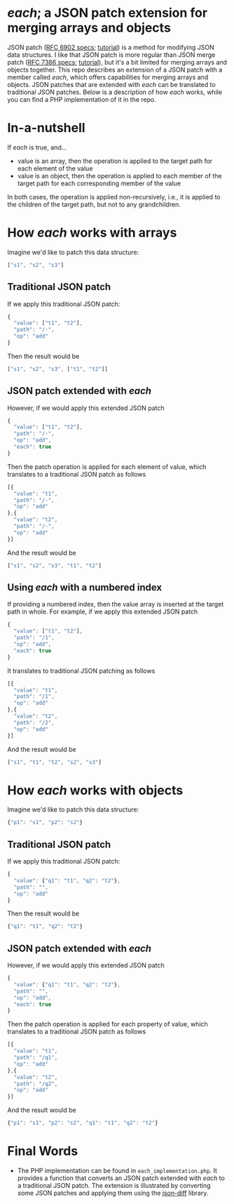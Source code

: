 # *each*; a JSON patch extension for merging arrays and objects
JSON patch
([RFC 6902 specs](https://tools.ietf.org/html/rfc6902);
[tutorial](https://sookocheff.com/post/api/understanding-json-patch/))
is a method for modifying JSON data structures. I like that JSON patch is more
regular than JSON merge patch
([RFC 7386 specs](https://tools.ietf.org/html/rfc7386);
[tutorial](https://erosb.github.io/post/json-patch-vs-merge-patch/)),
but it's a bit limited for merging arrays and objects together. 
This repo describes an extension of a JSON patch with a member called
*each*, which offers capabilities for merging arrays and objects. 
JSON patches that are extended with *each* can be translated 
to traditional JSON patches.
Below is a description of how *each* works, while you can find a PHP 
implementation of it in the repo.

# In-a-nutshell
If *each* is true, and...
* value is an array, then the operation is applied to the target path for each element of the value
* value is an object, then the operation is applied to each member of the target path for each corresponding member of the value

In both cases, the operation is applied non-recursively, i.e., it is applied to the children of the target path, but not to any grandchildren.

# How *each* works with arrays
Imagine we'd like to patch this data structure:
```javascript
["s1", "s2", "s3"]
```
## Traditional JSON patch
If we apply this traditional JSON patch:
```javascript
{
  "value": ["t1", "t2"],
  "path": "/-",
  "op": "add"
}
```
Then the result would be
```javascript
["s1", "s2", "s3", ["t1", "t2"]]
```
## JSON patch extended with *each*
However, if we would apply this extended JSON patch
```javascript
{
  "value": ["t1", "t2"],
  "path": "/-",
  "op": "add",
  "each": true
}
```
Then the patch operation is applied for each element of value, which translates to a traditional JSON patch as follows
```javascript
[{
  "value": "t1",
  "path": "/-",
  "op": "add"
},{
  "value": "t2",
  "path": "/-",
  "op": "add"
}]
```
And the result would be
```javascript
["s1", "s2", "s3", "t1", "t2"]
```
## Using *each* with a numbered index
If providing a numbered index, then the value array is inserted at the target path in whole. For example, if we apply this extended JSON patch
```javascript
{
  "value": ["t1", "t2"],
  "path": "/1",
  "op": "add",
  "each": true
}
```
It translates to traditional JSON patching as follows
```javascript
[{
  "value": "t1",
  "path": "/1",
  "op": "add"
},{
  "value": "t2",
  "path": "/2",
  "op": "add"
}]
```
And the result would be
```javascript
["s1", "t1", "t2", "s2", "s3"]
```

# How *each* works with objects
Imagine we'd like to patch this data structure:
```javascript
{"p1": "s1", "p2": "s2"}
```
## Traditional JSON patch
If we apply this traditional JSON patch:
```javascript
{
  "value": {"q1": "t1", "q2": "t2"},
  "path": "",
  "op": "add"
}
```
Then the result would be
```javascript
{"q1": "t1", "q2": "t2"}
```
## JSON patch extended with *each*
However, if we would apply this extended JSON patch
```javascript
{
  "value": {"q1": "t1", "q2": "t2"},
  "path": "",
  "op": "add",
  "each": true
}
```
Then the patch operation is applied for each property of value, which translates to a traditional JSON patch as follows
```javascript
[{
  "value": "t1",
  "path": "/q1",
  "op": "add"
},{
  "value": "t2",
  "path": "/q2",
  "op": "add"
}]
```
And the result would be
```javascript
{"p1": "s1", "p2": "s2", "q1": "t1", "q2": "t2"}
```

# Final Words
* The PHP implementation can be found in `each_implementation.php`. 
It provides a function that converts an JSON patch extended with *each* to a 
traditional JSON patch. The extension is illustrated by converting 
some JSON patches and applying them using the 
[json-diff](https://github.com/swaggest/json-diff) library.